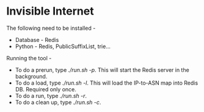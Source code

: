 Invisible Internet
==================

The following need to be installed -

+ Database - Redis
+ Python - Redis, PublicSuffixList, trie...

Running the tool - 

+ To do a prerun, type *./run.sh -p*. This will start the Redis server in the background.
+ To do a load, type *./run.sh -l*. This will load the IP-to-ASN map into Redis DB. Required only once.
+ To do a run, type *./run.sh -r*.
+ To do a clean up, type *./run.sh -c*.
